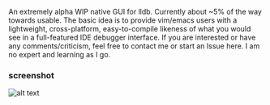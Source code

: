 An extremely alpha WIP native GUI for lldb. Currently about ~5% of the way towards usable.
The basic idea is to provide vim/emacs users with a lightweight, cross-platform, easy-to-compile likeness of what you would see in a full-featured IDE debugger interface.
If you are interested or have any comments/criticism, feel free to contact me or start an Issue here. I am no expert and learning as I go.

### screenshot
![alt text](https://raw.githubusercontent.com/zmeadows/lldbg/master/screenshot.png)
